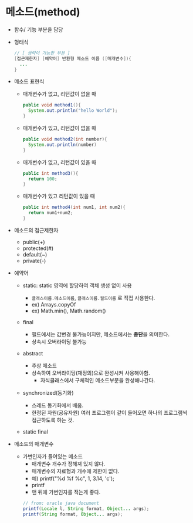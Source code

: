 
# 메소드(method)
- 함수/ 기능 부분을 담당
- 형태식
  ```java
  // [ 생략이 가능한 부분 ]
  [접근제한자] [예약어] 반환형 메소드 이름 ([매개변수]){
    ...
  }
  ```

- 메소드 표현식
  - 매개변수가 없고, 리턴값이 없을 때
    ```java
    public void method1(){
      System.out.println("hello World");
    }
    ```

  - 매개변수가 있고, 리턴값이 없을 때
    ```java
    public void method2(int number){
      System.out.println(number)
    }

    ```

  - 매개변수가 없고, 리턴값이 있을 때
    ```java
    public int method3(){
      return 100;
    }
    ```

  - 매개변수가 있고 리턴값이 있을 때
    ```java
    public int method4(int num1, int num2){
      return num1+num2;
    }
    ```


- 메소드의 접근제한자
  - public(+)
  - protected(#)
  - default(~)
  - private(-)

- 예약어
  - static: static 영역에 할당하여 객체 생성 없이 사용
    - `클래스이름.메소드이름`, `클래스이름.필드이름` 로 직접 사용한다.
    - ex) Arrays.copyOf
    - ex) Math.min(), Math.random()

  - final
    - 필드에서는 값변경 불가능이지만, 메소드에서는 <strong>종단</strong>을 의미한다.
    - 상속시 오버라이딩 불가능

  - abstract
    - 추상 메소드
    - 상속하여 오버라이딩(재정의)으로 완성시켜 사용해야함.
      - 자식클래스에서 구체적인 메소드부분을 완성해나간다.

  - synchronized(동기화)
    - 스레드 동기화에서 배움.
    - 한정된 자원(공유자원) 여러 프로그램이 같이 들어오면 하나의 프로그램씩 접근하도록 하는 것.

  - static final


- 메소드의 매개변수
  - 가변인자가 들어있는 메소드
    - 매개변수 개수가 정해져 있지 않다.
    - 매개변수의 자료형과 개수에 제한이 없다.
    - 예) printf("%d %f %c", 1, 3.14, 'c');
    - printf
    - 맨 뒤에 가변인자를 적는게 좋다.
    ```java
    // from: oracle java document
    printf(Locale l, String format, Object... args);
    printf(String format, Object... args);
    ```
